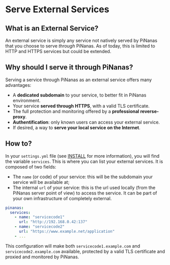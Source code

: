 Serve External Services
======================

What is an External Service?
---------------------------

An external service is simply any service not natively served by PiNanas that you choose to serve _through_ PiNanas. As of today, this is limited to HTTP and HTTPS services but could be extended.


Why should I serve it through PiNanas?
-------------------------------------

Serving a service through PiNanas as an external service offers many advantages:
- A **dedicated subdomain** to your service, to better fit in PiNanas environment.
- Your service **served through HTTPS**, with a valid TLS certificate.
- The full protection and monitoring offered by a **professional reverse-proxy**.
- **Authentification**: only known users can access your external service.
- If desired, a way to **serve your local service on the Internet**.


How to?
-------

In your `settings.yml` file (see [INSTALL](INSTALL.md#settings "docs/INSTALL.md") for more information), you will find
the variable `services`. This is where you can list your external services. It is composed of two fields:
- The `name` (or code) of your service: this will be the subdomain your service will be available at;
- The internal `url` of your service: this is the url used locally (from the PiNanas server point of view) to access
  the service. It can be part of your own infrastructure of completely external.
```yaml
pinanas:
  services:
    - name: "servicecode1"
      url: "http://192.168.0.42:137"
    - name: "servicecode2"
      url: "https://www.example.net/application"
    - ...
```
This configuration will make both `servicecode1.example.com` and `servicecode2.example.com` available, protected by a valid TLS certificate and proxied and monitored by PiNanas.
